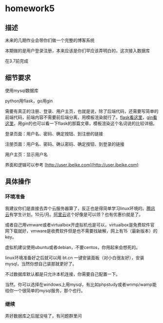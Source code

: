 # homework5

## 描述
未来的几期作业会带你们做一个完整的博客系统

本期做的是用户登录注册，本来应该是你们早应该弄明白的，这次接入数据库

在3.7前完成

## 细节要求
使用mysql数据库

python用flask，go用gin

需要有真正的注册、登录、用户主页，也就是说，除了后端代码，还需要写简单的前端代码，前端内容不需要前后端分离，用模板渲染就行了。[flask看这里](https://www.jianshu.com/p/23e2bc731598)，[gin看这里](https://www.bookstack.cn/read/topgoer/ecf3f148f88a6f17.md)，用gin的也可以看一下flask的那篇文章，模板渲染这个名词说的比较详细。

登录页面：用户名、密码、确定按钮、到注册的链接

注册页面：用户名、密码、确认密码、确定按钮、到登录的链接

用户主页：显示用户名

界面和逻辑可以参考 [http://user.ibeike.com](http://user.ibeike.com)

## 具体操作

### 环境准备
我建议你们是直接去弄个云服务器算了，反正也是得简单学习linux环境的。[腾讯云](https://curl.qcloud.com/a74cTk2i)有学生计划，10元/月。[阿里云](https://developer.aliyun.com/plan/grow-up?source=5176.11533457&userCode=xfjbv1lc)这个好像是可以领？也有优惠价就是了。

或者自己用vmware或者virtualbox开虚拟机也是可以，virtualbox是免费软件官网下载就好，vmware是收费软件但是也不需要找破解，网上有15（最新版本）的key。

虚拟机建议使用ubuntu或者debian，不要centos，你用起来会想死的。

linux环境准备好之后就可以用 bt.cn 一键安装面板（对小白很友好），安装mysql，当然你想自己装那就更好了。

不过数据库默认都是只允许本机连接，你需要自己配置一下。

当然，你可以选择在windows上用mysql，有比如phpstudy或者wnmp/wamp能给你一个很简单的mysql服务，那个也行。

### 继续
弄好数据库之后就没啥了，有问题群里问




